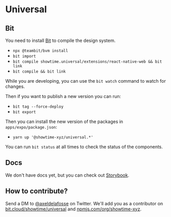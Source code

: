 # Universal

## Bit

You need to install [Bit](https://bit.dev) to compile the design system.

- `npx @teambit/bvm install`
- `bit import`
- `bit compile showtime.universal/extensions/react-native-web && bit link`
- `bit compile && bit link`

While you are developing, you can use the `bit watch` command to watch for changes.

Then if you want to publish a new version you can run:

- `bit tag --force-deploy`
- `bit export`

Then you can install the new version of the packages in `apps/expo/package.json`:

- `yarn up '@showtime-xyz/universal.*'`

You can run `bit status` at all times to check the status of the components.

## Docs

We don't have docs yet, but you can check out [Storybook](https://universal.showtime.xyz).

## How to contribute?

Send a DM to [@axeldelafosse](https://twitter.com/axeldelafosse) on Twitter.
We'll add you as a contributor on
[bit.cloud/showtime/universal](https://bit.cloud/showtime/universal)
and [npmjs.com/org/showtime-xyz](https://npmjs.com/org/showtime-xyz).
